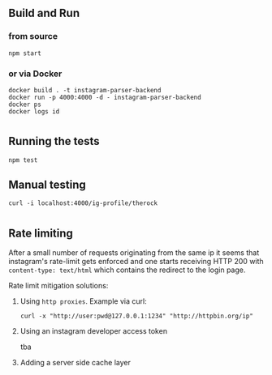 ## Build and Run

### from source
    npm start

### or via Docker

    docker build . -t instagram-parser-backend
    docker run -p 4000:4000 -d - instagram-parser-backend
    docker ps
    docker logs id
#
## Running the tests
    npm test

## Manual testing
    curl -i localhost:4000/ig-profile/therock

#
## Rate limiting 

After a small number of requests originating from the same ip it seems that instagram's rate-limit gets enforced and one starts receiving HTTP 200 with `content-type: text/html` which contains the redirect to the login page.

Rate limit mitigation solutions:

1. Using `http proxies`. Example via curl: 

    `curl -x "http://user:pwd@127.0.0.1:1234" "http://httpbin.org/ip"`

2. Using an instagram developer access token

    tba

3. Adding a server side cache layer